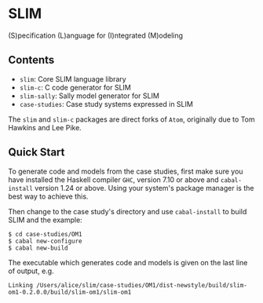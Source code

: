 SLIM
====

(S)pecification (L)anguage for (I)ntegrated (M)odeling

Contents
--------

* `slim`: Core SLIM language library
* `slim-c`: C code generator for SLIM
* `slim-sally`: Sally model generator for SLIM
* `case-studies`: Case study systems expressed in SLIM

The `slim` and `slim-c` packages are direct forks of `Atom`, originally due to
Tom Hawkins and Lee Pike.


Quick Start
-----------

To generate code and models from the case studies, first make sure you have
installed the Haskell compiler `GHC`, version 7.10 or above and `cabal-install`
version 1.24 or above. Using your system's package manager is the best way to
achieve this.

Then change to the case study's directory and use `cabal-install` to build
SLIM and the example:

```
$ cd case-studies/OM1
$ cabal new-configure
$ cabal new-build
```

The executable which generates code and models is given on the last line of
output, e.g.

```
Linking /Users/alice/slim/case-studies/OM1/dist-newstyle/build/slim-om1-0.2.0.0/build/slim-om1/slim-om1
```

